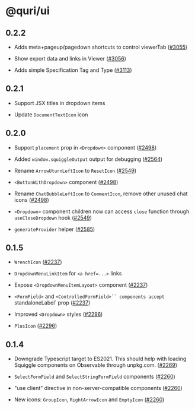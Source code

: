 # @quri/ui

## 0.2.2

* Adds meta+pageup/pagedown shortcuts to control viewerTab ([#3055](https://github.com/quantified-uncertainty/squiggle/pull/3055))

* Show export data and links in Viewer ([#3056](https://github.com/quantified-uncertainty/squiggle/pull/3056))

* Adds simple Specification Tag and Type ([#3113](https://github.com/quantified-uncertainty/squiggle/pull/3113))

## 0.2.1

* Support JSX titles in dropdown items

* Update `DocumentTextIcon` icon

## 0.2.0

* Support `placement` prop in `<Dropdown>` component ([#2498](https://github.com/quantified-uncertainty/squiggle/pull/2498))

* Added `window.squiggleOutput` output for debugging ([#2564](https://github.com/quantified-uncertainty/squiggle/pull/2564))

* Rename `ArrowUturnLeftIcon` to `ResetIcon` ([#2549](https://github.com/quantified-uncertainty/squiggle/pull/2549))

* `<ButtonWithDropdown>` component ([#2498](https://github.com/quantified-uncertainty/squiggle/pull/2498))

* Rename `ChatBubbleLeftIcon` to `CommentIcon`, remove other unused chat icons ([#2498](https://github.com/quantified-uncertainty/squiggle/pull/2498))

* `<Dropdown>` component children now can access `close` function through `useCloseDropdown` hook ([#2549](https://github.com/quantified-uncertainty/squiggle/pull/2549))

* `generateProvider` helper ([#2585](https://github.com/quantified-uncertainty/squiggle/pull/2585))

## 0.1.5

* `WrenchIcon` ([#2237](https://github.com/quantified-uncertainty/squiggle/pull/2237))

* `DropdownMenuLinkItem` for `<a href=...>` links

* Expose `<DropdownMenuItemLayout>` component ([#2237](https://github.com/quantified-uncertainty/squiggle/pull/2237))

* `<FormField>` and `<ControlledFormField>`` components accept `standaloneLabel\` prop ([#2237](https://github.com/quantified-uncertainty/squiggle/pull/2237))

* Improved `<Dropdown>` styles ([#2296](https://github.com/quantified-uncertainty/squiggle/pull/2296))

* `PlusIcon` ([#2296](https://github.com/quantified-uncertainty/squiggle/pull/2296))

## 0.1.4

* Downgrade Typescript target to ES2021. This should help with loading Squiggle components on Observable through unpkg.com. ([#2269](https://github.com/quantified-uncertainty/squiggle/pull/2269))

* `SelectFormField` and `SelectStringFormField` components ([#2260](https://github.com/quantified-uncertainty/squiggle/pull/2260))

* "use client" directive in non-server-compatible components ([#2260](https://github.com/quantified-uncertainty/squiggle/pull/2260))

* New icons: `GroupIcon`, `RightArrowIcon` and `EmptyIcon` ([#2260](https://github.com/quantified-uncertainty/squiggle/pull/2260))